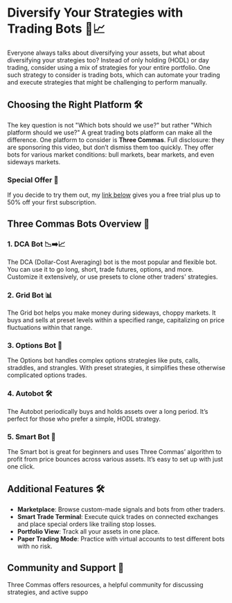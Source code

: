 # Diversify Your Strategies with Trading Bots 🤖📈

Everyone always talks about diversifying your assets, but what about diversifying your strategies too? Instead of only holding (HODL) or day trading, consider using a mix of strategies for your entire portfolio. One such strategy to consider is trading bots, which can automate your trading and execute strategies that might be challenging to perform manually.

## Choosing the Right Platform 🛠️
The key question is not "Which bots should we use?" but rather "Which platform should we use?" A great trading bots platform can make all the difference. One platform to consider is **Three Commas**. Full disclosure: they are sponsoring this video, but don’t dismiss them too quickly. They offer bots for various market conditions: bull markets, bear markets, and even sideways markets.

### Special Offer 🎁
If you decide to try them out, my [link below](#) gives you a free trial plus up to 50% off your first subscription.

## Three Commas Bots Overview 🤩

### 1. DCA Bot 📉➡️📈
The DCA (Dollar-Cost Averaging) bot is the most popular and flexible bot. You can use it to go long, short, trade futures, options, and more. Customize it extensively, or use presets to clone other traders' strategies. 

### 2. Grid Bot 📊
The Grid bot helps you make money during sideways, choppy markets. It buys and sells at preset levels within a specified range, capitalizing on price fluctuations within that range.

### 3. Options Bot 🎲
The Options bot handles complex options strategies like puts, calls, straddles, and strangles. With preset strategies, it simplifies these otherwise complicated options trades.

### 4. Autobot 🛠️
The Autobot periodically buys and holds assets over a long period. It’s perfect for those who prefer a simple, HODL strategy.

### 5. Smart Bot 🧠
The Smart bot is great for beginners and uses Three Commas’ algorithm to profit from price bounces across various assets. It’s easy to set up with just one click.

## Additional Features 🛠️

- **Marketplace**: Browse custom-made signals and bots from other traders.
- **Smart Trade Terminal**: Execute quick trades on connected exchanges and place special orders like trailing stop losses.
- **Portfolio View**: Track all your assets in one place.
- **Paper Trading Mode**: Practice with virtual accounts to test different bots with no risk.

## Community and Support 🤝
Three Commas offers resources, a helpful community for discussing strategies, and active suppo
